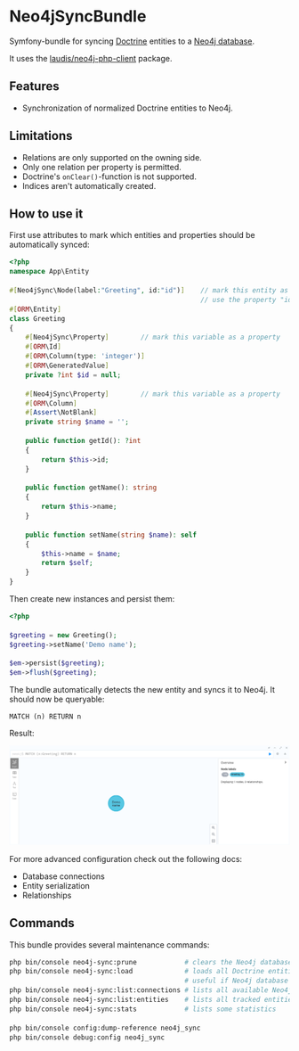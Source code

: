 # Neo4jSyncBundle

Symfony-bundle for syncing [Doctrine](https://github.com/doctrine/orm) entities to a [Neo4j database](https://neo4j.com/).

It uses the [laudis/neo4j-php-client](https://github.com/neo4j-php/neo4j-php-client) package.

## Features

* Synchronization of normalized Doctrine entities to Neo4j.

## Limitations

* Relations are only supported on the owning side.
* Only one relation per property is permitted.
* Doctrine's `onClear()`-function is not supported.
* Indices aren't automatically created.

## How to use it

First use attributes to mark which entities and properties should be automatically synced:

```php
<?php
namespace App\Entity

#[Neo4jSync\Node(label:"Greeting", id:"id")]    // mark this entity as a Node with the label "Greeting"
                                                // use the property "id" as the identifier
#[ORM\Entity]
class Greeting
{
    #[Neo4jSync\Property]        // mark this variable as a property
    #[ORM\Id]
    #[ORM\Column(type: 'integer')]
    #[ORM\GeneratedValue]
    private ?int $id = null;

    #[Neo4jSync\Property]        // mark this variable as a property
    #[ORM\Column]
    #[Assert\NotBlank]
    private string $name = '';

    public function getId(): ?int
    {
        return $this->id;
    }
    
    public function getName(): string
    {
        return $this->name;
    }
    
    public function setName(string $name): self
    {
        $this->name = $name;
        return $self;
    }
}
```

Then create new instances and persist them:

```php
<?php

$greeting = new Greeting();
$greeting->setName('Demo name');

$em->persist($greeting);
$em->flush($greeting);
```

The bundle automatically detects the new entity and syncs it to Neo4j. It should now be queryable:

```cypher
MATCH (n) RETURN n
```

Result:

![](./doc/assets/Readme%20Screenshot%20Greeting%20Node.png)

For more advanced configuration check out the following docs:

- Database connections
- Entity serialization
- Relationships

## Commands

This bundle provides several maintenance commands:

```bash
php bin/console neo4j-sync:prune            # clears the Neo4j database
php bin/console neo4j-sync:load             # loads all Doctrine entities into the Neo4j database
                                            # useful if Neo4j database must be reset
php bin/console neo4j-sync:list:connections # lists all available Neo4j database connections
php bin/console neo4j-sync:list:entities    # lists all tracked entities
php bin/console neo4j-sync:stats            # lists some statistics

php bin/console config:dump-reference neo4j_sync
php bin/console debug:config neo4j_sync
```
